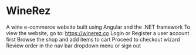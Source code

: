 # WineRez
A wine e-commerce website built using Angular and the .NET framework
To view the website, go to: https://winerez.co
Login or Register a user account first
Browse the shop and add items to cart
Proceed to checkout wizard
Review order in the nav bar dropdown menu or sign out


